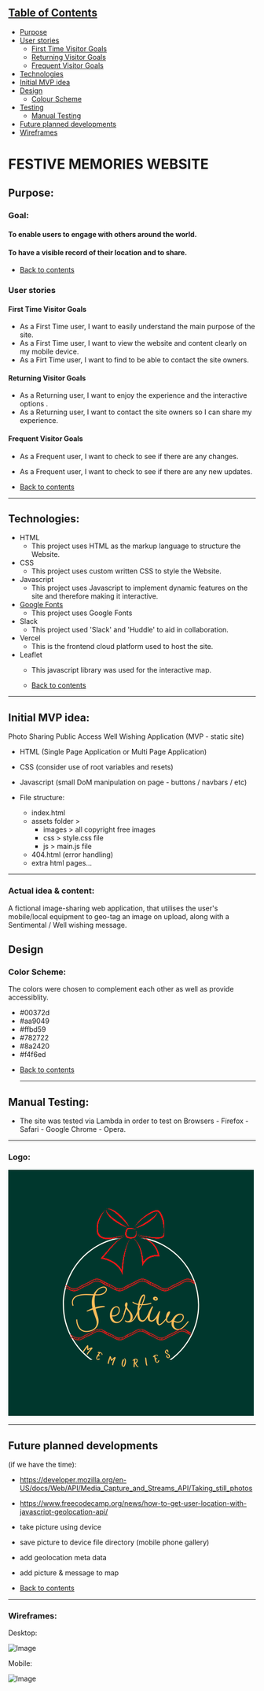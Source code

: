 ## [Table of Contents](#table-of-contents)
* [Purpose](#purpose)
* [User stories](#user-stories)
  * [First Time Visitor Goals](#first-time-visitor-goals)
  * [Returning Visitor Goals](#returning-visitor-goals)
  * [Frequent Visitor Goals](#frequent-visitor-goals)
* [Technologies](#technologies)
* [Initial MVP idea](#initial-mvp-idea)
* [Design](#design)
  * [Colour Scheme](#color-scheme)
* [Testing](#testing)
  * [Manual Testing](#manual-testing)
* [Future planned developments](#future-planned-developments)
* [Wireframes](#wireframes)



# FESTIVE MEMORIES WEBSITE
## Purpose:
### Goal:
#### To enable users to engage with others around the world.
#### To have a visible record of their location and to share.

* [Back to contents](#table-of-contents)

### User stories
#### First Time Visitor Goals
* As a First Time user, I want to easily understand the main purpose of the site.
* As a First Time user, I want to view the website and content clearly on my mobile device.
* As a Firt Time user, I want to find to be able to contact the site owners.
#### Returning Visitor Goals
* As a Returning user, I want to enjoy the experience and the interactive options .
* As a Returning user, I want to contact the site owners so I can share my experience.
#### Frequent Visitor Goals
* As a Frequent user, I want to check to see if there are any changes.
* As a Frequent user, I want to check to see if there are any new updates.

* [Back to contents](#table-of-contents)
***



## Technologies:
*  HTML
	* This project uses HTML as the markup language to structure the Website.
* CSS
	* This project uses custom written CSS to style the Website.
* Javascript
  * This project uses Javascript to implement dynamic features on the site and therefore making it interactive.
* [Google Fonts](https://fonts.google.com/)
  * This project uses Google Fonts
* Slack
  * This project used 'Slack' and 'Huddle' to aid in collaboration.
* Vercel
  * This is the frontend cloud platform used to host the site.
* Leaflet
  * This javascript library was used for the interactive map.  


  * [Back to contents](#table-of-contents)
***

## Initial MVP idea:

Photo Sharing Public Access Well Wishing Application (MVP - static site)

- HTML (Single Page Application or Multi Page Application)
- CSS (consider use of root variables and resets)
- Javascript (small DoM manipulation on page - buttons / navbars / etc)
- File structure:
    
    - index.html
    - assets folder >
        - images > all copyright free images
        - css > style.css file
        - js > main.js file
    - 404.html (error handling)
    - extra html pages...
***
### Actual idea & content:

A fictional image-sharing web application, that utilises the user's mobile/local equipment to geo-tag an image on upload, along with a Sentimental / Well wishing message.

## Design
### Color Scheme:
The colors were chosen to complement each other as well as provide accessiblity.<br>

- #00372d
- #aa9049
- #ffbd59
- #782722
- #8a2420
- #f4f6ed

 * [Back to contents](#table-of-contents)
    ***   
## Manual Testing:
  * The site was tested via Lambda in order to test on Browsers - Firefox - Safari - Google Chrome - Opera.

***
### Logo:

![Logo](assets/images/project_logo.png)
***
## Future planned developments
 (if we have the time):

- https://developer.mozilla.org/en-US/docs/Web/API/Media_Capture_and_Streams_API/Taking_still_photos

- https://www.freecodecamp.org/news/how-to-get-user-location-with-javascript-geolocation-api/

- take picture using device
- save picture to device file directory (mobile phone gallery)
- add geolocation meta data
- add picture & message to map
* [Back to contents](#table-of-contents)
***
### Wireframes:
Desktop:

![Image](https://user-images.githubusercontent.com/15631445/208245239-6194f67d-b634-4d4f-b586-2720a9fd983b.png)


Mobile:



![Image](https://user-images.githubusercontent.com/15631445/208245246-fb7e9533-1d84-4802-aceb-8dbb6986abae.png)